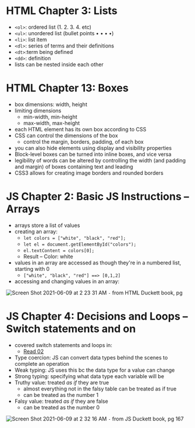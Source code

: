 # HTML Chapter 3: Lists
- `<ol>`: ordered list (1. 2. 3. 4. etc)
- `<ul>`: unordered list (bullet points • • • •)
- `<li>`: list item
- `<dl>`: series of terms and their definitions
- `<dt>`:term being defined
- `<dd>`: definition
- lists can be nested inside each other

# HTML Chapter 13: Boxes
- box dimensions: width, height
- limiting dimensions
  - min-width, min-height
  - max-width, max-height
- each HTML element has its own box according to CSS
- CSS can control the dimensions of the box
  - control the margin, borders, padding, of each box
- you can also hide elements using display and visibility properties
- Block-level boxes can be turned into inline boxes, and vice versa
- legibility of words can be altered by controlling the width (and padding and margin) of boxes containing text and leading
- CSS3 allows for creating image borders and rounded borders

# JS Chapter 2: Basic JS Instructions – Arrays
- arrays store a list of values
- creating an array:
  - `let colors = ["white", "black", "red"];`
  - `let el = document.getElementById("colors");`
  - `el.textContent = colors[0];`
  - Result – Color: white
- values in an array are accessed as though they're in a numbered list, starting with 0
  - `["white", "black", "red"] ==> [0,1,2]`
- accessing and changing values in an array:

![Screen Shot 2021-06-09 at 2 23 31 AM](https://user-images.githubusercontent.com/53208269/121329038-b2485a80-c8c9-11eb-915c-46efc68b3633.png)
`-` from HTML Duckett book, pg 

# JS Chapter 4: Decisions and Loops – Switch statements and on
- covered switch statements and loops in:
  - [Read 02](https://github.com/AnvayB/reading-notes/blob/main/class-02.md)
- Type coercion: JS can convert data types behind the scenes to complete an operation
- Weak typing: JS uses this bc the data type for a value can change
- Strong typing: specifying what data type each variable will be
- Truthy value: treated *as if* they are true
  - almost everything not in the falsy table can be treated as if true
  - can be treated as the number 1
- Falsy value: treated *as if* they are false
  - can be treated as the number 0

![Screen Shot 2021-06-09 at 2 32 16 AM](https://user-images.githubusercontent.com/53208269/121330483-e96b3b80-c8ca-11eb-9878-11f84b45c2cb.png)
`-` from JS Duckett book, pg 167

